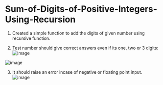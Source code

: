 # Sum-of-Digits-of-Positive-Integers-Using-Recursion

1. Created a simple function to add the digits of given number using recursive function.

2. Test number should give correct answers even if its one, two or 3 digits:
![image](https://user-images.githubusercontent.com/99719105/194279147-1b7c7ee1-3165-48fa-baea-195008b670b5.png)

![image](https://user-images.githubusercontent.com/99719105/194279274-c4a6abb6-371a-4445-ba06-fa384a6c079d.png)

3. It should raise an error incase of negative or floating point input.
![image](https://user-images.githubusercontent.com/99719105/194279809-b5bdf999-0f02-46e1-85dc-ea73940f87e9.png)
